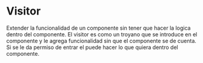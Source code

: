 # Visitor
Extender la funcionalidad de un componente sin tener que hacer la logica dentro del componente. El visitor es como un troyano que se introduce en el componente y le agrega funcionalidad sin que el componente se de cuenta.
Si se le da permiso de entrar el puede hacer lo que quiera dentro del componente.

